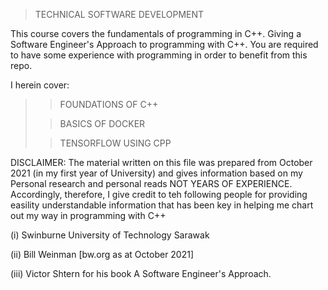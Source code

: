 >TECHNICAL SOFTWARE DEVELOPMENT

This course covers the fundamentals 
of programming in C++. Giving a Software Engineer's
Approach to programming with C++. You are required 
to have some experience with programming in order to
benefit from this repo.

I herein cover:

>> FOUNDATIONS OF C++
>
>> BASICS OF DOCKER
>
>>TENSORFLOW USING CPP






DISCLAIMER:
The material written on this file was prepared 
from October 2021 (in my first year of University)
and gives information based on my Personal research
and personal reads NOT YEARS OF EXPERIENCE.
Accordingly, therefore, I give credit to teh following
people for providing easility understandable information
that has been key in helping me chart out my way in 
programming with C++

(i) Swinburne University of Technology Sarawak

(ii) Bill Weinman [bw.org as at October 2021]

(iii) Victor Shtern for his book A Software Engineer's Approach.